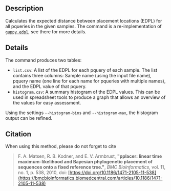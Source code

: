 ## Description

Calculates the expected distance between placement locations (EDPL) for all pqueries in the given
samples.
The command is a re-implementation of [`guppy edpl`](http://matsen.github.io/pplacer/generated_rst/guppy_edpl.html), see there for more details.

## Details

The command produces two tables:

 * `list.csv`: A list of the EDPL for each pquery of each sample. The list contains three columns:
   Sample name (using the input file name), pquery name (one line for each name for pqueries with
   multiple names), and the EDPL value of that pquery.
 * `histogram.csv`: A summary histogram of the EDPL values. This can be used in spreadsheet
   tools to produce a graph that allows an overview of the values for easy assessment.

Using the settings `--histogram-bins` and `--histogram-max`, the histogram output can be refined.

## Citation

When using this method, please do not forget to cite

> F. A. Matsen, R. B. Kodner, and E. V. Armbrust,
> **"pplacer: linear time maximum-likelihood and Bayesian phylogenetic placement of sequences onto a fixed reference tree."**,
> *BMC Bioinformatics*, vol. 11, no. 1, p. 538, 2010,
> doi: [https://doi.org/10.1186/1471-2105-11-538](https://bmcbioinformatics.biomedcentral.com/articles/10.1186/1471-2105-11-538)
